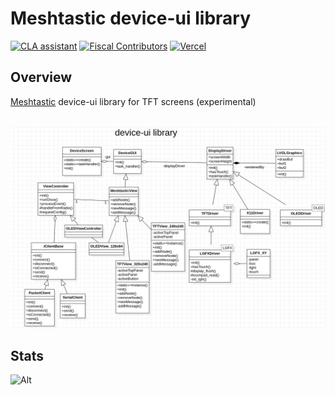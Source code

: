 # Meshtastic device-ui library

<!--Project specific badges here-->


[![CLA assistant](https://cla-assistant.io/readme/badge/meshtastic/device-ui)](https://cla-assistant.io/meshtastic/device-ui)
[![Fiscal Contributors](https://opencollective.com/meshtastic/tiers/badge.svg?label=Fiscal%20Contributors&color=deeppink)](https://opencollective.com/meshtastic)
[![Vercel](https://img.shields.io/static/v1?label=Powered%20by&message=Vercel&style=flat&logo=vercel&color=000000)](https://vercel.com?utm_source=meshtastic&utm_campaign=oss)

## Overview

[Meshtastic](https://meshtastic.org) device-ui library for TFT screens (experimental)

  <img src="docs/class-diagram.png">


## Stats

![Alt](https://repobeats.axiom.co/api/embed/2d7384f6fd2724a3b3b9d320fcd77717d7f92d7e.svg "Repobeats analytics image")
